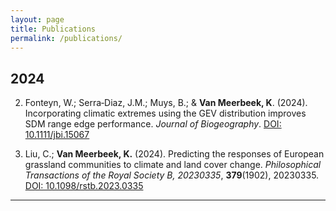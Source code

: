 ```yaml
---
layout: page
title: Publications
permalink: /publications/
---
```

## 2024

2. Fonteyn, W.; Serra‐Diaz, J.M.; Muys, B.; & **Van Meerbeek, K**. (2024). Incorporating climatic extremes using the GEV distribution improves SDM range edge performance. *Journal of Biogeography*. [DOI: 10.1111/jbi.15067](https://doi.org/10.1111/jbi.15067)

1. Liu, C.; **Van Meerbeek, K.** (2024). Predicting the responses of European grassland communities to climate and land cover change. *Philosophical Transactions of the Royal Society B, 20230335*, **379**(1902), 20230335. [DOI: 10.1098/rstb.2023.0335](https://doi.org/10.1098/rstb.2023.0335)

---




